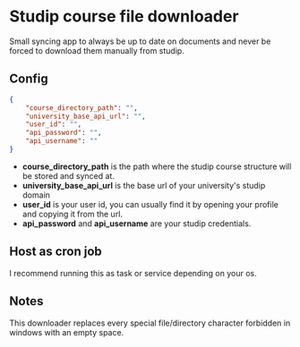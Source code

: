 # Studip course file downloader

Small syncing app to always be up to date on documents and never be forced to download them manually from studip.

## Config

```json
{
    "course_directory_path": "",
    "university_base_api_url": "",
    "user_id": "",
    "api_password": "",
    "api_username": ""
}
```
- **course_directory_path** is the path where the studip course structure will be stored and synced at.
- **university_base_api_url** is the base url of your university's studip domain
- **user_id** is your user id, you can usually find it by opening your profile and copying it from the url.
- **api_password** and **api_username** are your studip credentials.

## Host as cron job
I recommend running this as task or service depending on your os.

## Notes
This downloader replaces every special file/directory character forbidden in windows with an empty space.